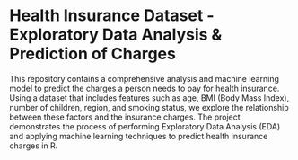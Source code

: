 # Health Insurance Dataset - Exploratory Data Analysis & Prediction of Charges
This repository contains a comprehensive analysis and machine learning model to predict the charges a person needs to pay for health insurance. Using a dataset that includes features such as age, BMI (Body Mass Index), number of children, region, and smoking status, we explore the relationship between these factors and the insurance charges. The project demonstrates the process of performing Exploratory Data Analysis (EDA) and applying machine learning techniques to predict health insurance charges in R.
